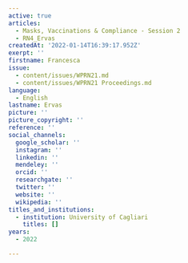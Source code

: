 ```yaml
---
active: true
articles:
  - Masks, Vaccinations & Compliance - Session 2
  - RN4_Ervas
createdAt: '2022-01-14T16:39:17.952Z'
exerpt: ''
firstname: Francesca
issue:
  - content/issues/WPRN21.md
  - content/issues/WPRN21 Proceedings.md
language:
  - English
lastname: Ervas
picture: ''
picture_copyright: ''
reference: ''
social_channels:
  google_scholar: ''
  instagram: ''
  linkedin: ''
  mendeley: ''
  orcid: ''
  researchgate: ''
  twitter: ''
  website: ''
  wikipedia: ''
titles_and_institutions:
  - institution: University of Cagliari
    titles: []
years:
  - 2022

---
```

